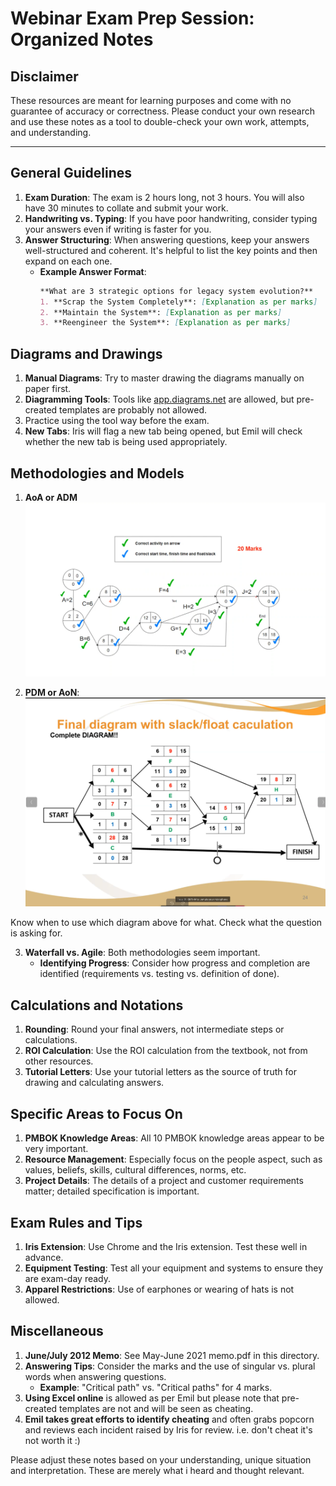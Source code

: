 # Webinar Exam Prep Session: Organized Notes

## Disclaimer

These resources are meant for learning purposes and come with no guarantee of accuracy or correctness. Please conduct your own research and use these notes as a tool to double-check your own work, attempts, and understanding.

---

## General Guidelines

1. **Exam Duration**: The exam is 2 hours long, not 3 hours. You will also have 30 minutes to collate and submit your work.
2. **Handwriting vs. Typing**: If you have poor handwriting, consider typing your answers even if writing is faster for you.
3. **Answer Structuring**: When answering questions, keep your answers well-structured and coherent. It's helpful to list the key points and then expand on each one.
   - **Example Answer Format**: 
      ```markdown
      **What are 3 strategic options for legacy system evolution?**
      1. **Scrap the System Completely**: [Explanation as per marks]
      2. **Maintain the System**: [Explanation as per marks]
      3. **Reengineer the System**: [Explanation as per marks]
      ```

## Diagrams and Drawings

1. **Manual Diagrams**: Try to master drawing the diagrams manually on paper first.
2. **Diagramming Tools**: Tools like [app.diagrams.net](app.diagrams.net) are allowed, but pre-created templates are probably not allowed.
3. Practice using the tool way before the exam.
3. **New Tabs**: Iris will flag a new tab being opened, but Emil will check whether the new tab is being used appropriately.

## Methodologies and Models

1. **AoA or ADM**
![img.png](img.png)

2. **PDM or AoN**: 
![img_1.png](img_1.png)

Know when to use which diagram above for what. Check what the question is asking for.

3. **Waterfall vs. Agile**: Both methodologies seem important.
   - **Identifying Progress**: Consider how progress and completion are identified (requirements vs. testing vs. definition of done).

## Calculations and Notations

1. **Rounding**: Round your final answers, not intermediate steps or calculations.
2. **ROI Calculation**: Use the ROI calculation from the textbook, not from other resources.
3. **Tutorial Letters**: Use your tutorial letters as the source of truth for drawing and calculating answers.

## Specific Areas to Focus On

1. **PMBOK Knowledge Areas**: All 10 PMBOK knowledge areas appear to be very important.
2. **Resource Management**: Especially focus on the people aspect, such as values, beliefs, skills, cultural differences, norms, etc.
3. **Project Details**: The details of a project and customer requirements matter; detailed specification is important.

## Exam Rules and Tips

1. **Iris Extension**: Use Chrome and the Iris extension. Test these well in advance. 
2. **Equipment Testing**: Test all your equipment and systems to ensure they are exam-day ready.
3. **Apparel Restrictions**: Use of earphones or wearing of hats is not allowed.

## Miscellaneous

1. **June/July 2012 Memo**: See May-June 2021 memo.pdf in this directory.
2. **Answering Tips**: Consider the marks and the use of singular vs. plural words when answering questions.
   - **Example**: "Critical path" vs. "Critical paths" for 4 marks.
3. **Using Excel online** is allowed as per Emil but please note that pre-created templates are not and will be seen as cheating.
4. **Emil takes great efforts to identify cheating** and often grabs popcorn and reviews each incident raised by Iris for review. i.e. don't cheat it's not worth it :)

Please adjust these notes based on your understanding, unique situation and interpretation. These are merely what i heard and thought relevant.